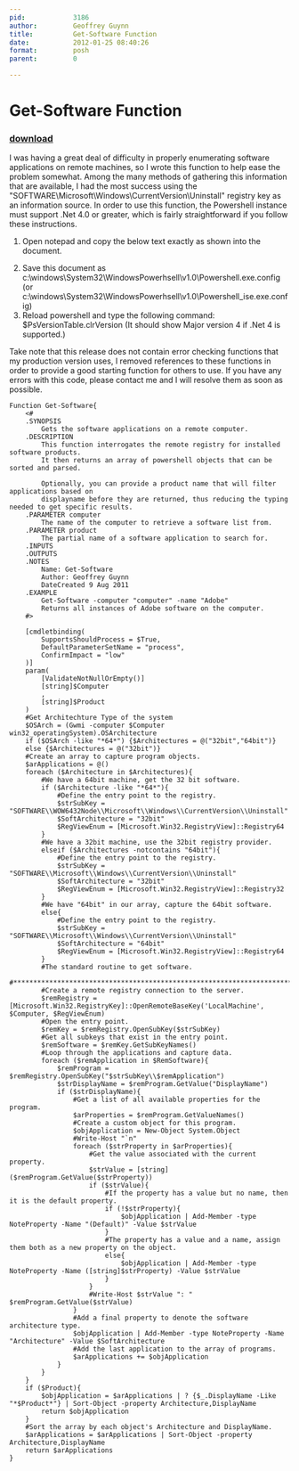 ```yaml
---
pid:            3186
author:         Geoffrey Guynn
title:          Get-Software Function
date:           2012-01-25 08:40:26
format:         posh
parent:         0

---
```


# Get-Software Function

### [download](Scripts\3186.ps1)

I was having a great deal of difficulty in properly enumerating software applications on remote machines, so I wrote this function to help ease the problem somewhat. Among the many methods of gathering this information that are available, I had the most success using the "SOFTWARE\\Microsoft\\Windows\\CurrentVersion\\Uninstall" registry key as an information source. In order to use this function, the Powershell instance must support .Net 4.0 or greater, which is fairly straightforward if you follow these instructions.
1. Open notepad and copy the below text exactly as shown into the document.

<?xml version="1.0"?>
<configuration>
	<startup useLegacyV2RuntimeActivationPolicy="true">
		<supportedRuntime version="v4.0.30319"/>
		<supportedRuntime version="v2.0.50727"/>
	</startup>
</configuration>

2. Save this document as c:\windows\System32\WindowsPowerhsell\v1.0\Powershell.exe.config (or c:\windows\System32\WindowsPowerhsell\v1.0\Powershell_ise.exe.config)
3. Reload powershell and type the following command: $PsVersionTable.clrVersion (It should show Major version 4 if .Net 4 is supported.)

Take note that this release does not contain error checking functions that my production version uses, I removed references to these functions in order to provide a good starting function for others to use. If you have any errors with this code, please contact me and I will resolve them as soon as possible.

```posh
Function Get-Software{
    <#
    .SYNOPSIS
        Gets the software applications on a remote computer.
    .DESCRIPTION
        This function interrogates the remote registry for installed software products.
        It then returns an array of powershell objects that can be sorted and parsed.
        
        Optionally, you can provide a product name that will filter applications based on
        displayname before they are returned, thus reducing the typing needed to get specific results.
    .PARAMETER computer
        The name of the computer to retrieve a software list from.
    .PARAMETER product
        The partial name of a software application to search for.
    .INPUTS
    .OUTPUTS
    .NOTES
        Name: Get-Software
        Author: Geoffrey Guynn
        DateCreated 9 Aug 2011
    .EXAMPLE
        Get-Software -computer "computer" -name "Adobe"
        Returns all instances of Adobe software on the computer.
    #>

    [cmdletbinding(
        SupportsShouldProcess = $True,
        DefaultParameterSetName = "process",
        ConfirmImpact = "low"
    )]
    param(
        [ValidateNotNullOrEmpty()]
        [string]$Computer
        ,
        [string]$Product
    )
    #Get Architechture Type of the system
    $OSArch = (Gwmi -computer $Computer win32_operatingSystem).OSArchitecture
    if ($OSArch -like "*64*") {$Architectures = @("32bit","64bit")}
    else {$Architectures = @("32bit")}
    #Create an array to capture program objects.
    $arApplications = @()
    foreach ($Architecture in $Architectures){
        #We have a 64bit machine, get the 32 bit software.
        if ($Architecture -like "*64*"){
            #Define the entry point to the registry.
            $strSubKey = "SOFTWARE\\WOW6432Node\\Microsoft\\Windows\\CurrentVersion\\Uninstall"
            $SoftArchitecture = "32bit"
            $RegViewEnum = [Microsoft.Win32.RegistryView]::Registry64
        }
        #We have a 32bit machine, use the 32bit registry provider.
        elseif ($Architectures -notcontains "64bit"){
            #Define the entry point to the registry.
            $strSubKey = "SOFTWARE\\Microsoft\\Windows\\CurrentVersion\\Uninstall"
            $SoftArchitecture = "32bit"
            $RegViewEnum = [Microsoft.Win32.RegistryView]::Registry32
        }
        #We have "64bit" in our array, capture the 64bit software.
        else{
            #Define the entry point to the registry.
            $strSubKey = "SOFTWARE\\Microsoft\\Windows\\CurrentVersion\\Uninstall"
            $SoftArchitecture = "64bit"
            $RegViewEnum = [Microsoft.Win32.RegistryView]::Registry64
        }
        #The standard routine to get software.
        #************************************************************************
        #Create a remote registry connection to the server.
        $remRegistry = [Microsoft.Win32.RegistryKey]::OpenRemoteBaseKey('LocalMachine', $Computer, $RegViewEnum)
        #Open the entry point.
        $remKey = $remRegistry.OpenSubKey($strSubKey)
        #Get all subkeys that exist in the entry point.
        $remSoftware = $remKey.GetSubKeyNames()
        #Loop through the applications and capture data.
        foreach ($remApplication in $RemSoftware){
            $remProgram = $remRegistry.OpenSubKey("$strSubKey\\$remApplication")
            $strDisplayName = $remProgram.GetValue("DisplayName")
            if ($strDisplayName){
                #Get a list of all available properties for the program.
                $arProperties = $remProgram.GetValueNames()
                #Create a custom object for this program.
                $objApplication = New-Object System.Object
                #Write-Host "`n"
                foreach ($strProperty in $arProperties){
                    #Get the value associated with the current property.
                    $strValue = [string]($remProgram.GetValue($strProperty))
                    if ($strValue){
                        #If the property has a value but no name, then it is the default property.
                        if (!$strProperty){
                            $objApplication | Add-Member -type NoteProperty -Name "(Default)" -Value $strValue
                        }
                        #The property has a value and a name, assign them both as a new property on the object.
                        else{
                            $objApplication | Add-Member -type NoteProperty -Name ([string]$strProperty) -Value $strValue
                        }
                    }
                    #Write-Host $strValue ": " $remProgram.GetValue($strValue)
                }
                #Add a final property to denote the software architecture type.
                $objApplication | Add-Member -type NoteProperty -Name "Architecture" -Value $SoftArchitecture
                #Add the last application to the array of programs.
                $arApplications += $objApplication
            }
        }
    }
    if ($Product){
        $objApplication = $arApplications | ? {$_.DisplayName -Like "*$Product*"} | Sort-Object -property Architecture,DisplayName
        return $objApplication
    }
    #Sort the array by each object's Architecture and DisplayName.
    $arApplications = $arApplications | Sort-Object -property Architecture,DisplayName
    return $arApplications
}
```
